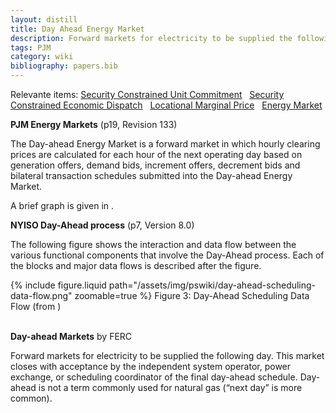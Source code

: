 ```yaml
---
layout: distill
title: Day Ahead Energy Market
description: Forward markets for electricity to be supplied the following day.
tags: PJM
category: wiki
bibliography: papers.bib
---
```


Relevante items: [Security Constrained Unit Commitment](/wiki/security-constrained-unit-commitment) &nbsp; [Security Constrained Economic Dispatch](/wiki/security-constrained-economic-dispatch) &nbsp; [Locational Marginal Price](/wiki/locational-marginal-price) &nbsp; [Energy Market](/wiki/energy-market)

**PJM Energy Markets** <d-cite key="pjm2024m11"></d-cite> (p19, Revision 133)

The Day-ahead Energy Market is a forward market in which hourly clearing prices are calculated for each hour of the next operating day based on generation offers, demand bids, increment offers, decrement bids and bilateral transaction schedules submitted into the Day-ahead Energy Market.

A brief graph is given in <d-cite key="pjm2023dam"></d-cite>.

**NYISO Day-Ahead process** <d-cite key="nyiso2024dayahead"></d-cite> (p7, Version 8.0)

The following figure shows the interaction and data flow between the various functional components that involve the Day-Ahead process.
Each of the blocks and major data flows is described after the figure.

<div class="row mt-3">
    <div class="col-sm mt-3 mt-md-0">
        {% include figure.liquid
        path="/assets/img/pswiki/day-ahead-scheduling-data-flow.png"
        zoomable=true %}
        Figure 3: Day-Ahead Scheduling Data Flow (from <d-cite key="nyiso2024dayahead"></d-cite>)
    </div>
</div>

<br>

**Day-ahead Markets** <d-cite key="ferc2020glossary"></d-cite> by FERC

Forward markets for electricity to be supplied the following day.
This market closes with acceptance by the independent system operator, power exchange, or scheduling coordinator of the final day-ahead schedule.
Day-ahead is not a term commonly used for natural gas (“next day” is more common).
